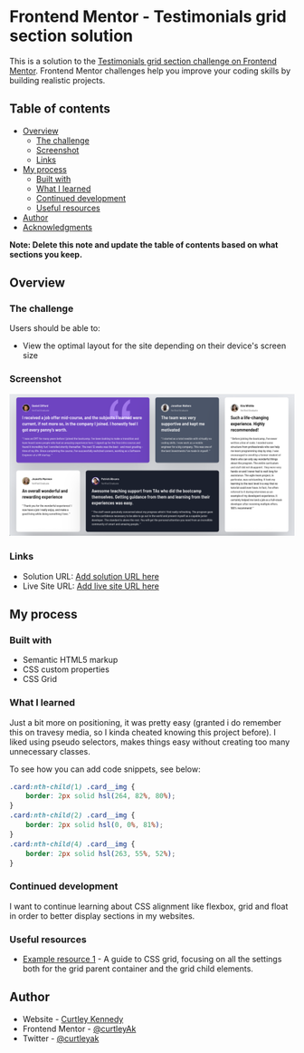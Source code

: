 # Frontend Mentor - Testimonials grid section solution

This is a solution to the [Testimonials grid section challenge on Frontend Mentor](https://www.frontendmentor.io/challenges/testimonials-grid-section-Nnw6J7Un7). Frontend Mentor challenges help you improve your coding skills by building realistic projects. 

## Table of contents

- [Overview](#overview)
  - [The challenge](#the-challenge)
  - [Screenshot](#screenshot)
  - [Links](#links)
- [My process](#my-process)
  - [Built with](#built-with)
  - [What I learned](#what-i-learned)
  - [Continued development](#continued-development)
  - [Useful resources](#useful-resources)
- [Author](#author)
- [Acknowledgments](#acknowledgments)

**Note: Delete this note and update the table of contents based on what sections you keep.**

## Overview

### The challenge

Users should be able to:

- View the optimal layout for the site depending on their device's screen size

### Screenshot

![Project Solution Screenshot](<images/Screenshot 2025-06-16 at 11.37.15.png>)

### Links

- Solution URL: [Add solution URL here](https://your-solution-url.com)
- Live Site URL: [Add live site URL here](https://your-live-site-url.com)

## My process

### Built with

- Semantic HTML5 markup
- CSS custom properties
- CSS Grid

### What I learned

Just a bit more on positioning, it was pretty easy (granted i do remember this on travesy media, so I kinda cheated knowing this project before). I liked using pseudo selectors, makes things easy without creating too many unnecessary classes. 

To see how you can add code snippets, see below:

```css
.card:nth-child(1) .card__img {
    border: 2px solid hsl(264, 82%, 80%);
}
.card:nth-child(2) .card__img {
    border: 2px solid hsl(0, 0%, 81%);
}
.card:nth-child(4) .card__img {
    border: 2px solid hsl(263, 55%, 52%);
}
```

### Continued development

I want to continue learning about CSS alignment like flexbox, grid and float in order to better display sections in my websites.

### Useful resources

- [Example resource 1](https://css-tricks.com/snippets/css/complete-guide-grid/) - A guide to CSS grid, focusing on all the settings both for the grid parent container and the grid child elements.


## Author

- Website - [Curtley Kennedy](https://github.com/curtleyAk/)
- Frontend Mentor - [@curtleyAk](https://www.frontendmentor.io/profile/curtleyAk)
- Twitter - [@curtleyak](https://www.twitter.com/curtleyak)